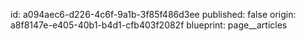 id: a094aec6-d226-4c6f-9a1b-3f85f486d3ee
published: false
origin: a8f8147e-e405-40b1-b4d1-cfb403f2082f
blueprint: page__articles
